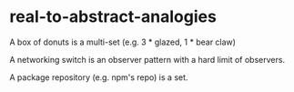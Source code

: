 # real-to-abstract-analogies

A box of donuts is a multi-set (e.g. 3 * glazed, 1 * bear claw)

A networking switch is an observer pattern with a hard limit of observers.

A package repository (e.g. npm's repo) is a set.